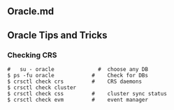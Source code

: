 
##	Oracle.md
##	Oracle Tips and Tricks

###	Checking CRS
```
#	su - oracle              #	choose any DB
$ ps -fu oracle            #	Check for DBs
$ crsctl check crs         #	CRS daemons
$ crsctl check cluster
$ crsctl check css         #	cluster sync status
$ crsctl check evm         #	event manager
```
[//]: # ( vim: set ai noet nu sts=4 sw=4 ts=4 tw=78 filetype=markdown :)
